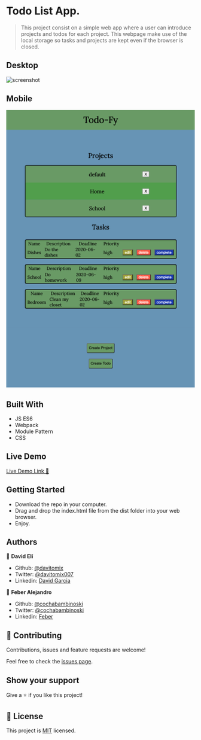 # Todo List App.

> This project consist on a simple web app where a user can introduce projects and todos for each project. This webpage make use of the local storage so tasks and projects are kept even if the browser is closed.

## Desktop
![screenshot](./todoappmain.gif)

## Mobile
![screenshot](./mobile.png)

## Built With
- JS ES6
- Webpack
- Module Pattern
- CSS

## Live Demo
[Live Demo Link :rocket:](https://rawcdn.githack.com/davitomix/TodoAppJS/00187fce98dd54500348ec6616344ea44821b015/dist/index.html)


## Getting Started
- Download the repo in your computer.
- Drag and drop the index.html file from the dist folder into your web browser.
- Enjoy.


## Authors
👤 **David Elí**

- Github: [@davitomix](https://github.com/davitomix)
- Twitter: [@davitomix007](https://twitter.com/davitomix007)
- Linkedin: [David Garcia](https://www.linkedin.com/in/davideligarcia/)

👤 **Feber Alejandro**

- Github: [@cochabambinoski](https://github.com/cochabambinoski)
- Twitter: [@cochabambinoski](#)
- Linkedin: [Feber](#)

## 🤝 Contributing
Contributions, issues and feature requests are welcome!

Feel free to check the [issues page](issues/).

## Show your support
Give a ⭐️ if you like this project!

## 📝 License
This project is [MIT](lic.url) licensed.
